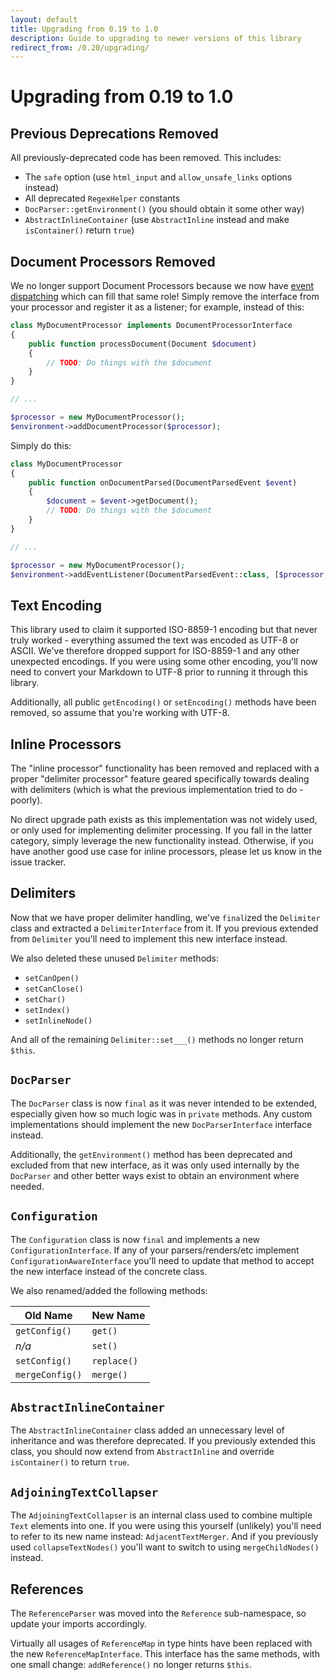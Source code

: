 ```yaml
---
layout: default
title: Upgrading from 0.19 to 1.0
description: Guide to upgrading to newer versions of this library
redirect_from: /0.20/upgrading/
---
```


# Upgrading from 0.19 to 1.0

## Previous Deprecations Removed

All previously-deprecated code has been removed. This includes:

 - The `safe` option (use `html_input` and `allow_unsafe_links` options instead)
 - All deprecated `RegexHelper` constants
 - `DocParser::getEnvironment()` (you should obtain it some other way)
 - `AbstractInlineContainer` (use `AbstractInline` instead and make `isContainer()` return `true`)

## Document Processors Removed

We no longer support Document Processors because we now have [event dispatching](/1.0/customization/event-dispatcher/) which can fill that same role!  Simply remove the interface from your processor and register it as a listener; for example, instead of this:

```php
class MyDocumentProcessor implements DocumentProcessorInterface
{
    public function processDocument(Document $document)
    {
        // TODO: Do things with the $document
    }
}

// ...

$processor = new MyDocumentProcessor();
$environment->addDocumentProcessor($processor);
```

Simply do this:

```php
class MyDocumentProcessor
{
    public function onDocumentParsed(DocumentParsedEvent $event)
    {
        $document = $event->getDocument();
        // TODO: Do things with the $document
    }
}

// ...

$processor = new MyDocumentProcessor();
$environment->addEventListener(DocumentParsedEvent::class, [$processor, 'onDocumentParsed']);
```

## Text Encoding

This library used to claim it supported ISO-8859-1 encoding but that never truly worked - everything assumed the text was encoded as UTF-8 or ASCII. We've therefore dropped support for ISO-8859-1 and any other unexpected encodings. If you were using some other encoding, you'll now need to convert your Markdown to UTF-8 prior to running it through this library.

Additionally, all public `getEncoding()` or `setEncoding()` methods have been removed, so assume that you're working with UTF-8.

## Inline Processors

The "inline processor" functionality has been removed and replaced with a proper "delimiter processor" feature geared specifically towards dealing with delimiters (which is what the previous implementation tried to do - poorly).

No direct upgrade path exists as this implementation was not widely used, or only used for implementing delimiter processing.  If you fall in the latter category, simply leverage the new functionality instead.  Otherwise, if you have another good use case for inline processors, please let us know in the issue tracker.

## Delimiters

Now that we have proper delimiter handling, we've `final`ized the `Delimiter` class and extracted a `DelimiterInterface` from it.  If you previous extended from `Delimiter` you'll need to implement this new interface instead.

We also deleted these unused `Delimiter` methods:

 - `setCanOpen()`
 - `setCanClose()`
 - `setChar()`
 - `setIndex()`
 - `setInlineNode()`

And all of the remaining `Delimiter::set___()` methods no longer return `$this`.

## `DocParser`

The `DocParser` class is now `final` as it was never intended to be extended, especially given how so much logic was in `private` methods.  Any custom implementations should implement the new `DocParserInterface` interface instead.

Additionally, the `getEnvironment()` method has been deprecated and excluded from that new interface, as it was only used internally by the `DocParser` and other better ways exist to obtain an environment where needed.

## `Configuration`

The `Configuration` class is now `final` and implements a new `ConfigurationInterface`.  If any of your parsers/renders/etc implement `ConfigurationAwareInterface` you'll need to update that method to accept the new interface instead of the concrete class.

We also renamed/added the following methods:

| Old Name        | New Name    |
|-----------------|-------------|
| `getConfig()`   | `get()`     |
| _n/a_           | `set()`     |
| `setConfig()`   | `replace()` |
| `mergeConfig()` | `merge()`   |

## `AbstractInlineContainer`

The `AbstractInlineContainer` class added an unnecessary level of inheritance and was therefore deprecated. If you previously extended this class, you should now extend from `AbstractInline` and override `isContainer()` to return `true`.

## `AdjoiningTextCollapser`

The `AdjoiningTextCollapser` is an internal class used to combine multiple `Text` elements into one.  If you were using this yourself (unlikely) you'll need to refer to its new name instead: `AdjacentTextMerger`. And if you previously used `collapseTextNodes()` you'll want to switch to using `mergeChildNodes()` instead.

## References

The `ReferenceParser` was moved into the `Reference` sub-namespace, so update your imports accordingly.

Virtually all usages of `ReferenceMap` in type hints have been replaced with the new `ReferenceMapInterface`.  This interface has the same methods, with one small change: `addReference()` no longer returns `$this`.
